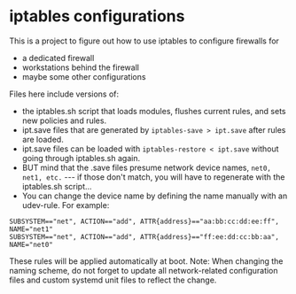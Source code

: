 # iptables configurations

This is a project to figure out how to use iptables to configure firewalls for 

+ a dedicated firewall
+ workstations behind the firewall
+ maybe some other configurations

Files here include versions of:
 + the iptables.sh script that loads modules, flushes current rules, and sets new policies and rules.
 + ipt.save files that are generated by `iptables-save > ipt.save` after rules are loaded.
 + ipt.save files can be loaded with `iptables-restore < ipt.save` without going through iptables.sh again.
 + BUT mind that the .save files presume network device names, `net0, net1, etc.` --- if those don't match, you will have to regenerate with the iptables.sh script...
 + You can change the device name by defining the name manually with an udev-rule. For example:

```/etc/udev/rules.d/10-network.rules
SUBSYSTEM=="net", ACTION=="add", ATTR{address}=="aa:bb:cc:dd:ee:ff", NAME="net1"
SUBSYSTEM=="net", ACTION=="add", ATTR{address}=="ff:ee:dd:cc:bb:aa", NAME="net0" 
```

These rules will be applied automatically at boot. Note: When changing the naming scheme, do not forget to update all network-related configuration files and custom systemd unit files to reflect the change.

